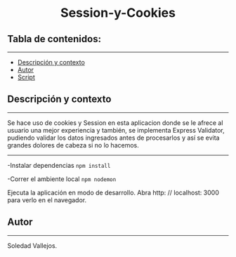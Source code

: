
<h1 align="center">Session-y-Cookies</h1>

## Tabla de contenidos:
---

- [Descripción y contexto](#descripción-y-contexto)
- [Autor](#autor)
- [Script](#script)

## Descripción y contexto
---
Se hace uso de cookies y Session en esta aplicacion donde se le afrece al usuario
una mejor experiencia y también, se implementa Express Validator, pudiendo validar
los datos ingresados antes de procesarlos y así se evita grandes dolores de cabeza si no
lo hacemos.

---

-Instalar dependencias ```npm install```

-Correr el ambiente local  ```npm nodemon``` 

Ejecuta la aplicación en modo de desarrollo.
Abra http: // localhost: 3000 para verlo en el navegador.


## Autor
---
Soledad Vallejos.






